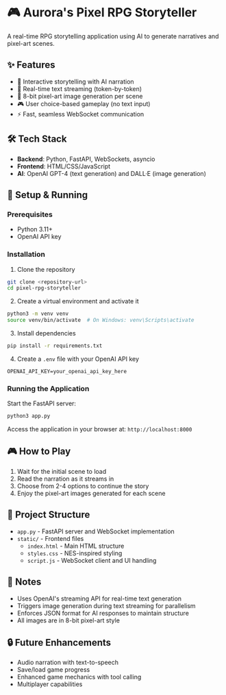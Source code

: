 # 🎮 Aurora's Pixel RPG Storyteller

A real-time RPG storytelling application using AI to generate narratives and pixel-art scenes.

## ✨ Features

- 📖 Interactive storytelling with AI narration
- 🔄 Real-time text streaming (token-by-token)
- 🎨 8-bit pixel-art image generation per scene
- 🎮 User choice-based gameplay (no text input)
- ⚡ Fast, seamless WebSocket communication

## 🛠️ Tech Stack

- **Backend**: Python, FastAPI, WebSockets, asyncio
- **Frontend**: HTML/CSS/JavaScript
- **AI**: OpenAI GPT-4 (text generation) and DALL·E (image generation)

## 🚀 Setup & Running

### Prerequisites

- Python 3.11+
- OpenAI API key

### Installation

1. Clone the repository
```bash
git clone <repository-url>
cd pixel-rpg-storyteller
```

2. Create a virtual environment and activate it
```bash
python3 -m venv venv
source venv/bin/activate  # On Windows: venv\Scripts\activate
```

3. Install dependencies
```bash
pip install -r requirements.txt
```

4. Create a `.env` file with your OpenAI API key
```
OPENAI_API_KEY=your_openai_api_key_here
```

### Running the Application

Start the FastAPI server:
```bash
python3 app.py
```

Access the application in your browser at: `http://localhost:8000`

## 🎮 How to Play

1. Wait for the initial scene to load
2. Read the narration as it streams in
3. Choose from 2-4 options to continue the story
4. Enjoy the pixel-art images generated for each scene

## 🧩 Project Structure

- `app.py` - FastAPI server and WebSocket implementation
- `static/` - Frontend files
  - `index.html` - Main HTML structure
  - `styles.css` - NES-inspired styling
  - `script.js` - WebSocket client and UI handling

## 📝 Notes

- Uses OpenAI's streaming API for real-time text generation
- Triggers image generation during text streaming for parallelism
- Enforces JSON format for AI responses to maintain structure
- All images are in 8-bit pixel-art style

## 🔒 Future Enhancements

- Audio narration with text-to-speech
- Save/load game progress
- Enhanced game mechanics with tool calling
- Multiplayer capabilities 